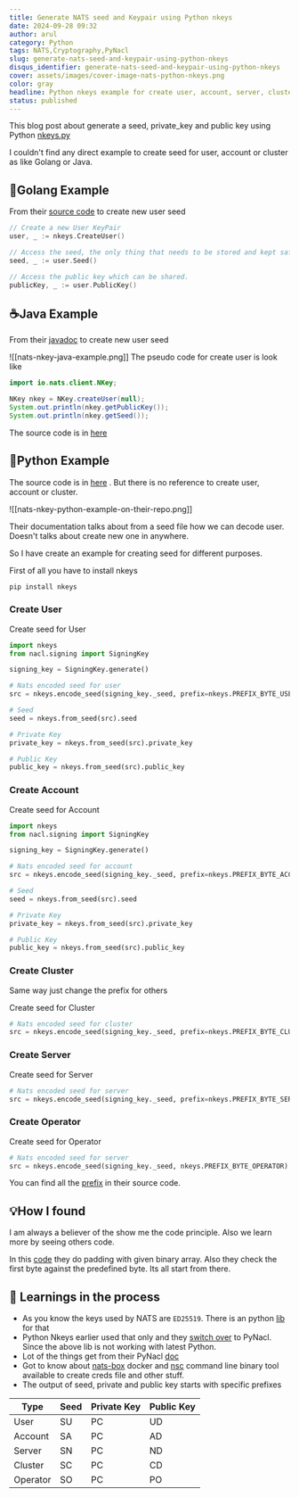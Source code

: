 ```yaml
---
title: Generate NATS seed and Keypair using Python nkeys
date: 2024-09-28 09:32
author: arul
category: Python
tags: NATS,Cryptography,PyNacl
slug: generate-nats-seed-and-keypair-using-python-nkeys
disqus_identifier: generate-nats-seed-and-keypair-using-python-nkeys
cover: assets/images/cover-image-nats-python-nkeys.png
color: gray
headline: Python nkeys example for create user, account, server, cluster and operator
status: published
---
```

This blog post about generate a seed, private_key and public key using Python [nkeys.py](https://github.com/nats-io/nkeys.py)

I couldn't find any direct example to create seed for user, account or cluster as like Golang or Java. 

## 🐎Golang Example

From their [source code](https://github.com/nats-io/nkeys/blob/main/README.md#basic-api-usage) to create new user seed

```go
// Create a new User KeyPair
user, _ := nkeys.CreateUser()

// Access the seed, the only thing that needs to be stored and kept safe.
seed, _ := user.Seed()

// Access the public key which can be shared.
publicKey, _ := user.PublicKey()
```

## ☕Java Example

From their [javadoc](https://javadoc.io/static/io.nats/jnats/2.6.6/io/nats/client/NKey.html) to create new user seed

![[nats-nkey-java-example.png]]
The pseudo code for create user is look like

```java
import io.nats.client.NKey;

NKey nkey = NKey.createUser(null);
System.out.println(nkey.getPublicKey());
System.out.println(nkey.getSeed());
```


The source code is in [here](https://github.com/nats-io/nkeys.java)

## 🐍Python Example

The source code is in [here](https://github.com/nats-io/nkeys.py) . But there is no reference to create user, account or cluster. 

![[nats-nkey-python-example-on-their-repo.png]]

Their documentation talks about from a seed file how we can decode user. Doesn't talks about create new one in anywhere. 

So I have create an example for creating seed for different purposes. 

First of all you have to install nkeys

```bash
pip install nkeys
```
### Create User

Create seed for User

```python
import nkeys
from nacl.signing import SigningKey

signing_key = SigningKey.generate()

# Nats encoded seed for user
src = nkeys.encode_seed(signing_key._seed, prefix=nkeys.PREFIX_BYTE_USER)

# Seed
seed = nkeys.from_seed(src).seed

# Private Key
private_key = nkeys.from_seed(src).private_key

# Public Key
public_key = nkeys.from_seed(src).public_key
```
### Create Account

Create seed for Account

```python
import nkeys
from nacl.signing import SigningKey

signing_key = SigningKey.generate()

# Nats encoded seed for account
src = nkeys.encode_seed(signing_key._seed, prefix=nkeys.PREFIX_BYTE_ACCOUNT)

# Seed
seed = nkeys.from_seed(src).seed

# Private Key
private_key = nkeys.from_seed(src).private_key

# Public Key
public_key = nkeys.from_seed(src).public_key
```
### Create Cluster

Same way just change the prefix for others

Create seed for Cluster

```python
# Nats encoded seed for cluster
src = nkeys.encode_seed(signing_key._seed, prefix=nkeys.PREFIX_BYTE_CLUSTER)
```
### Create Server

Create seed for Server

```python
# Nats encoded seed for server
src = nkeys.encode_seed(signing_key._seed, prefix=nkeys.PREFIX_BYTE_SERVER)
```
### Create Operator

Create seed for Operator

```python
# Nats encoded seed for server
src = nkeys.encode_seed(signing_key._seed, nkeys.PREFIX_BYTE_OPERATOR)
```

You can find all the [prefix](https://github.com/nats-io/nkeys.py/blob/main/nkeys/__init__.py#L24) in their source code.
## 💡How I found

I am always a believer of the show me the code principle. Also we learn more by seeing others code. 

In this [code](https://github.com/nats-io/nkeys.py/blob/main/nkeys/__init__.py#L59) they do padding with given binary array. Also they check the first byte against the predefined byte. Its all start from there. 

## 📖 Learnings in the process

* As you know the keys used by NATS are `ED25519`. There is an python [lib](https://pypi.org/project/ed25519/) for that
* Python Nkeys earlier used that only and they [switch over](https://github.com/nats-io/nkeys.py/pull/4/files) to PyNacl. Since the above lib is not working with latest Python. 
* Lot of the things get from their PyNacl [doc](https://pynacl.readthedocs.io/en/latest/signing/)
* Got to know about [nats-box](https://github.com/nats-io/nats-box) docker and [nsc](https://github.com/nats-io/nsc) command line binary tool available to create creds file and other stuff. 
* The output of seed, private and public key starts with specific prefixes

| Type     | Seed | Private Key | Public Key |
| -------- | ---- | ----------- | ---------- |
| User     | SU   | PC          | UD         |
| Account  | SA   | PC          | AD         |
| Server   | SN   | PC          | ND         |
| Cluster  | SC   | PC          | CD         |
| Operator | SO   | PC          | PO         |
